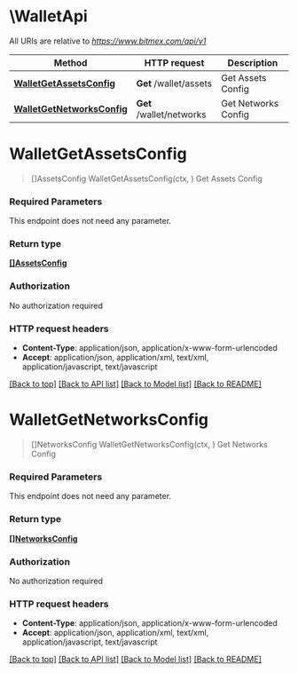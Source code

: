 # \WalletApi

All URIs are relative to *https://www.bitmex.com/api/v1*

Method | HTTP request | Description
------------- | ------------- | -------------
[**WalletGetAssetsConfig**](WalletApi.md#WalletGetAssetsConfig) | **Get** /wallet/assets | Get Assets Config
[**WalletGetNetworksConfig**](WalletApi.md#WalletGetNetworksConfig) | **Get** /wallet/networks | Get Networks Config


# **WalletGetAssetsConfig**
> []AssetsConfig WalletGetAssetsConfig(ctx, )
Get Assets Config

### Required Parameters
This endpoint does not need any parameter.

### Return type

[**[]AssetsConfig**](AssetsConfig.md)

### Authorization

No authorization required

### HTTP request headers

 - **Content-Type**: application/json, application/x-www-form-urlencoded
 - **Accept**: application/json, application/xml, text/xml, application/javascript, text/javascript

[[Back to top]](#) [[Back to API list]](../README.md#documentation-for-api-endpoints) [[Back to Model list]](../README.md#documentation-for-models) [[Back to README]](../README.md)

# **WalletGetNetworksConfig**
> []NetworksConfig WalletGetNetworksConfig(ctx, )
Get Networks Config

### Required Parameters
This endpoint does not need any parameter.

### Return type

[**[]NetworksConfig**](NetworksConfig.md)

### Authorization

No authorization required

### HTTP request headers

 - **Content-Type**: application/json, application/x-www-form-urlencoded
 - **Accept**: application/json, application/xml, text/xml, application/javascript, text/javascript

[[Back to top]](#) [[Back to API list]](../README.md#documentation-for-api-endpoints) [[Back to Model list]](../README.md#documentation-for-models) [[Back to README]](../README.md)

